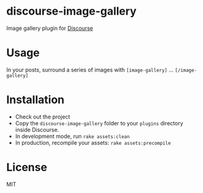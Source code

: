discourse-image-gallery
=======================

Image gallery plugin for [Discourse](http://discourse.org)

Usage
=====

In your posts, surround a series of images with `[image-gallery]` ... `[/image-gallery]`

Installation
============

* Check out the project
* Copy the `discourse-image-gallery` folder to your `plugins` directory inside Discourse.
* In development mode, run `rake assets:clean`
* In production, recompile your assets: `rake assets:precompile`

License
=======
MIT